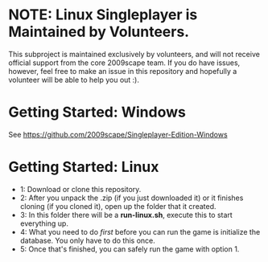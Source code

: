 # NOTE: Linux Singleplayer is Maintained by Volunteers.
This subproject is maintained exclusively by volunteers, and will not receive official support from the core 2009scape team. If you do have issues, however, feel free to make an issue in this repository and hopefully a volunteer will be able to help you out :). 


# Getting Started: Windows
See  https://github.com/2009scape/Singleplayer-Edition-Windows

# Getting Started: Linux

* 1: Download or clone this repository.
* 2: After you unpack the .zip (if you just downloaded it) or it finishes cloning (if you cloned it), open up the folder that it created.
* 3: In this folder there will be a **run-linux.sh**, execute this to start everything up.
* 4: What you need to do *first* before you can run the game is initialize the database. You only have to do this once.
* 5: Once that's finished, you can safely run the game with option 1.
